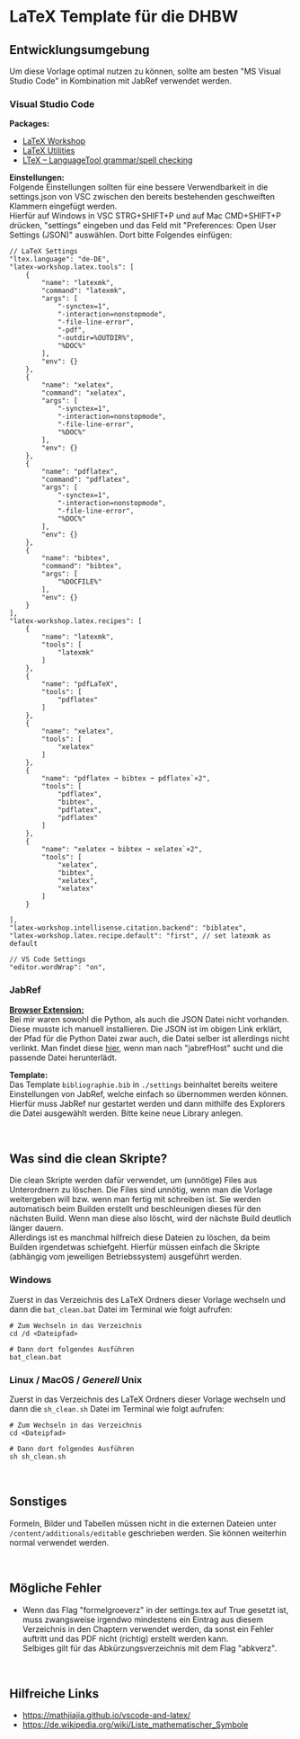 # LaTeX Template für die DHBW

## Entwicklungsumgebung
Um diese Vorlage optimal nutzen zu können, sollte am besten "MS Visual Studio Code" in Kombination mit JabRef verwendet werden. 

### Visual Studio Code
**Packages:**  
- [LaTeX Workshop](https://marketplace.visualstudio.com/items?itemName=James-Yu.latex-workshop)
- [LaTeX Utilities](https://marketplace.visualstudio.com/items?itemName=tecosaur.latex-utilities)
- [LTeX – LanguageTool grammar/spell checking](https://marketplace.visualstudio.com/items?itemName=valentjn.vscode-ltex)

**Einstellungen:**  
Folgende Einstellungen sollten für eine bessere Verwendbarkeit in die settings.json von VSC zwischen den bereits bestehenden geschweiften Klammern eingefügt werden.  
Hierfür auf Windows in VSC STRG+SHIFT+P und auf Mac CMD+SHIFT+P drücken, "settings" eingeben und das Feld mit "Preferences: Open User Settings (JSON)" auswählen. Dort bitte Folgendes einfügen:
``````
// LaTeX Settings
"ltex.language": "de-DE",
"latex-workshop.latex.tools": [
    {
        "name": "latexmk",
        "command": "latexmk",
        "args": [
            "-synctex=1",
            "-interaction=nonstopmode",
            "-file-line-error",
            "-pdf",
            "-outdir=%OUTDIR%",
            "%DOC%"
        ],
        "env": {}
    },
    {
        "name": "xelatex",
        "command": "xelatex",
        "args": [
            "-synctex=1",
            "-interaction=nonstopmode",
            "-file-line-error",
            "%DOC%"
        ],
        "env": {}
    },
    {
        "name": "pdflatex",
        "command": "pdflatex",
        "args": [
            "-synctex=1",
            "-interaction=nonstopmode",
            "-file-line-error",
            "%DOC%"
        ],
        "env": {}
    },
    {
        "name": "bibtex",
        "command": "bibtex",
        "args": [
            "%DOCFILE%"
        ],
        "env": {}
    }       
],
"latex-workshop.latex.recipes": [
    {
        "name": "latexmk",
        "tools": [
            "latexmk"
        ]
    },
    {
        "name": "pdfLaTeX",
        "tools": [
            "pdflatex"
        ]
    },
    {
        "name": "xelatex",
        "tools": [
            "xelatex"
        ]
    },
    {
        "name": "pdflatex ➞ bibtex ➞ pdflatex`×2",
        "tools": [
            "pdflatex",
            "bibtex",
            "pdflatex",
            "pdflatex"
        ]
    },
    {
        "name": "xelatex ➞ bibtex ➞ xelatex`×2",
        "tools": [
            "xelatex",
            "bibtex",
            "xelatex",
            "xelatex"
        ]
    }
        
],
"latex-workshop.intellisense.citation.backend": "biblatex",
"latex-workshop.latex.recipe.default": "first", // set latexmk as default

// VS Code Settings
"editor.wordWrap": "on",
``````

### JabRef
**[Browser Extension:](https://docs.jabref.org/collect/jabref-browser-extension)**  
Bei mir waren sowohl die Python, als auch die JSON Datei nicht vorhanden. Diese musste ich manuell installieren. Die JSON ist im obigen Link erklärt, der Pfad für die Python Datei zwar auch, die Datei selber ist allerdings nicht verlinkt. Man findet diese [hier](https://github.com/JabRef/jabref/), wenn man nach "jabrefHost" sucht und die passende Datei herunterlädt.

**Template:**  
Das Template ```bibliographie.bib``` in ```./settings``` beinhaltet bereits weitere Einstellungen von JabRef, welche einfach so übernommen werden können. Hierfür muss JabRef nur gestartet werden und dann mithilfe des Explorers die Datei ausgewählt werden. Bitte keine neue Library anlegen.

&nbsp;
## Was sind die clean Skripte?
Die clean Skripte werden dafür verwendet, um (unnötige) Files aus Unterordnern zu löschen. Die Files sind unnötig, wenn man die Vorlage weitergeben will bzw. wenn man fertig mit schreiben ist. Sie werden automatisch beim Builden erstellt und beschleunigen dieses für den nächsten Build. Wenn man diese also löscht, wird der nächste Build deutlich länger dauern.  
Allerdings ist es manchmal hilfreich diese Dateien zu löschen, da beim Builden irgendetwas schiefgeht. Hierfür müssen einfach die Skripte (abhängig vom jeweiligen Betriebssystem) ausgeführt werden.

### Windows
Zuerst in das Verzeichnis des LaTeX Ordners dieser Vorlage wechseln und dann die ```bat_clean.bat``` Datei im Terminal wie folgt aufrufen:
````
# Zum Wechseln in das Verzeichnis
cd /d <Dateipfad>

# Dann dort folgendes Ausführen
bat_clean.bat
````

### Linux / MacOS / _Generell_ Unix
Zuerst in das Verzeichnis des LaTeX Ordners dieser Vorlage wechseln und dann die ```sh_clean.sh``` Datei im Terminal wie folgt aufrufen:
````
# Zum Wechseln in das Verzeichnis
cd <Dateipfad>

# Dann dort folgendes Ausführen
sh sh_clean.sh
````

&nbsp;
## Sonstiges
Formeln, Bilder und Tabellen müssen nicht in die externen Dateien unter ```/content/additionals/editable``` geschrieben werden. Sie können weiterhin normal verwendet werden.

&nbsp;
## Mögliche Fehler
- Wenn das Flag "formelgroeverz" in der settings.tex auf True gesetzt ist, muss zwangsweise irgendwo mindestens ein Eintrag aus diesem Verzeichnis in den Chaptern verwendet werden, da sonst ein Fehler auftritt und das PDF nicht (richtig) erstellt werden kann.  
Selbiges gilt für das Abkürzungsverzeichnis mit dem Flag "abkverz".

&nbsp;
## Hilfreiche Links
- https://mathjiajia.github.io/vscode-and-latex/
- https://de.wikipedia.org/wiki/Liste_mathematischer_Symbole